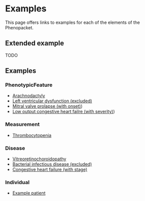 # Examples

This page offers links to examples for each of the elements of the Phenopacket.


## Extended example

TODO

## Examples 

### PhenotypicFeature


* [Arachnodactyly](Observation-id.phenotypicfeature.1.html)
* [Left ventricular dysfunction (excluded)](Observation-id.phenotypicfeature.2.html)
* [Mitral valve prolapse (with onset)](Observation-id.phenotypicfeature.3.html))
* [Low output congestive heart failre (with severity)](Observation-id.phenotypicfeature.4.html))


### Measurement

* [Thrombocytopenia](Observation-id.measurement.1.html)


### Disease

* [Vitreoretinochoroidopathy](Condition-id.disease.2.html)
* [Bacterial infectious disease (excluded)](Condition-id.disease.1.html)
* [Congestive heart failure (with stage)](Condition-id.disease.3.html)

### Individual

* [Example patient](Patient-example-patient.html)



